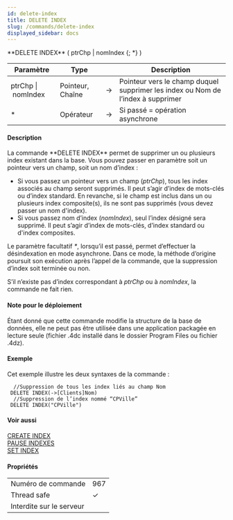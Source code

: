 ```yaml
---
id: delete-index
title: DELETE INDEX
slug: /commands/delete-index
displayed_sidebar: docs
---
```


<!--REF #_command_.DELETE INDEX.Syntax-->**DELETE INDEX** ( ptrChp | nomIndex {; *} )<!-- END REF-->
<!--REF #_command_.DELETE INDEX.Params-->
| Paramètre | Type |  | Description |
| --- | --- | --- | --- |
| ptrChp &#124; nomIndex | Pointeur, Chaîne | &#8594;  | Pointeur vers le champ duquel supprimer les index ou Nom de l’index à supprimer |
| * | Opérateur | &#8594;  | Si passé = opération asynchrone |

<!-- END REF-->

#### Description 

<!--REF #_command_.DELETE INDEX.Summary-->La commande **DELETE INDEX** permet de supprimer un ou plusieurs index existant dans la base.<!-- END REF--> Vous pouvez passer en paramètre soit un pointeur vers un champ, soit un nom d’index :

* Si vous passez un pointeur vers un champ (*ptrChp*), tous les index associés au champ seront supprimés. Il peut s’agir d’index de mots-clés ou d’index standard. En revanche, si le champ est inclus dans un ou plusieurs index composite(s), ils ne sont pas supprimés (vous devez passer un nom d'index).
* Si vous passez nom d’index (*nomIndex*), seul l’index désigné sera supprimé. Il peut s’agir d’index de mots-clés, d’index standard ou d'index composites.

Le paramètre facultatif *\**, lorsqu’il est passé, permet d’effectuer la désindexation en mode asynchrone. Dans ce mode, la méthode d’origine poursuit son exécution après l’appel de la commande, que la suppression d’index soit terminée ou non.

S’il n’existe pas d’index correspondant à *ptrChp* ou à *nomIndex*, la commande ne fait rien.

#### Note pour le déploiement 

Étant donné que cette commande modifie la structure de la base de données, elle ne peut pas être utilisée dans une application packagée en lecture seule (fichier .4dc installé dans le dossier Program Files ou fichier .4dz).

#### Exemple 

Cet exemple illustre les deux syntaxes de la commande : 

```4d
  //Suppression de tous les index liés au champ Nom
 DELETE INDEX(->[Clients]Nom)
  //Suppression de l’index nommé “CPVille”
 DELETE INDEX("CPVille")
```

#### Voir aussi 

[CREATE INDEX](create-index.md)  
[PAUSE INDEXES](pause-indexes.md)  
[SET INDEX](set-index.md)  

#### Propriétés
|  |  |
| --- | --- |
| Numéro de commande | 967 |
| Thread safe | &check; |
| Interdite sur le serveur ||


